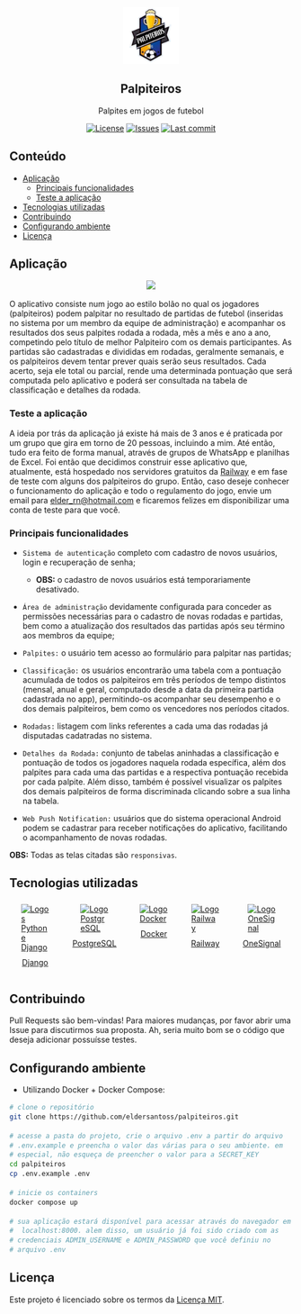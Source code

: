<div align="center">
<img src="core\static\core\img\palpiteiros.png" width="100px">
<h2>Palpiteiros</h2>
<p>Palpites em jogos de futebol</p>

[![License](https://img.shields.io/github/license/eldersantoss/palpiteiros)](https://github.com/eldersantoss/palpiteiros/blob/main/LICENSE)
[![Issues](https://img.shields.io/github/issues/eldersantoss/palpiteiros)](https://github.com/eldersantoss/palpiteiros/issues)
[![Last commit](https://img.shields.io/github/last-commit/eldersantoss/palpiteiros)](https://github.com/eldersantoss/palpiteiros/commits/main)
</div>

## **Conteúdo**

* [Aplicação](#aplicação)
  * [Principais funcionalidades](#principais-funcionalidades)
  * [Teste a aplicação](#teste-a-aplicação)
* [Tecnologias utilizadas](#tecnologias-utilizadas)
* [Contribuindo](#contribuindo)
* [Configurando ambiente](#configurando-ambiente)
* [Licença](#licença)

## **Aplicação**

<div align="center"><img src="docs\animacao.gif" width="250"></div>

O aplicativo consiste num jogo ao estilo bolão no qual os jogadores
(palpiteiros) podem palpitar no resultado de partidas de futebol
(inseridas no sistema por um membro da equipe de administração) e
acompanhar os resultados dos seus palpites rodada a rodada, mês a mês
e ano a ano, competindo pelo título de melhor Palpiteiro com os demais
participantes. As partidas são cadastradas e divididas em rodadas,
geralmente semanais, e os palpiteiros devem tentar prever quais serão
seus resultados. Cada acerto, seja ele total ou parcial, rende uma
determinada pontuação que será computada pelo aplicativo e poderá ser
consultada na tabela de classificação e detalhes da rodada.

### **Teste a aplicação**

A ideia por trás da aplicação já existe há mais de 3 anos e é praticada
por um grupo que gira em torno de 20 pessoas, incluindo a mim. Até
então, tudo era feito de forma manual, através de grupos de WhatsApp e
planilhas de Excel. Foi então que decidimos construir esse aplicativo
que, atualmente, está hospedado nos servidores gratuitos da
[Railway](https://railway.app/) e em fase de teste com alguns dos
palpiteiros do grupo. Então, caso deseje conhecer o funcionamento do
aplicação e todo o regulamento do jogo, envie um email para
elder_rn@hotmail.com e ficaremos felizes em disponibilizar uma conta de
teste para que você.

### **Principais funcionalidades**

* `Sistema de autenticação` completo com cadastro de novos usuários,
login e recuperação de senha;

  * **OBS:** o cadastro de novos usuários está temporariamente
  desativado.

* `Área de administração` devidamente configurada para conceder as
permissões necessárias para o cadastro de novas rodadas e partidas,
bem como a atualização dos resultados das partidas após seu término
aos membros da equipe;

* `Palpites:` o usuário tem acesso ao formulário para palpitar nas
partidas;

* `Classificação:` os usuários encontrarão uma tabela com a pontuação
acumulada de todos os palpiteiros em três períodos de tempo distintos
(mensal, anual e geral, computado desde a data da primeira partida
cadastrada no app), permitindo-os acompanhar seu desempenho e o dos
demais palpiteiros, bem como os vencedores nos períodos citados.

* `Rodadas:` listagem com links referentes a cada uma das rodadas já
disputadas cadatradas no sistema.

* `Detalhes da Rodada:` conjunto de tabelas aninhadas a classificação
e pontuação de todos os jogadores naquela rodada específica, além dos
palpites para cada uma das partidas e a respectiva pontuação recebida
por cada palpite. Além disso, também é possível visualizar os palpites
dos demais palpiteiros de forma discriminada clicando sobre a sua linha
na tabela.

* `Web Push Notification:` usuários que do sistema operacional Android
podem se cadastrar para receber notificações do aplicativo, facilitando
o acompanhamento de novas rodadas.

**OBS:** Todas as telas citadas são `responsivas`.

## **Tecnologias utilizadas**

<div style="display:flex; justify-content:space-around; margin: 25px 0">
  <a href="https://www.djangoproject.com/">
    <div style="display:flex; flex-direction:column; align-items:center">
      <img src="https://icon-library.com/images/django-icon/django-icon-0.jpg" alt="Logos Python e Django" width=50px>
      <p style="margin-top: 10px">Django</p>
    </div>
  </a>
  <a href="https://www.postgresql.org/">
    <div style="display:flex; flex-direction:column; align-items:center">
      <img src="https://www.postgresql.org/media/img/about/press/elephant.png" alt="Logo PostgreSQL" width=50px>
      <p style="margin-top: 10px">PostgreSQL</p>
    </div>
  </a>
  <a href="https://www.docker.com/">
    <div style="display:flex; flex-direction:column; align-items:center">
      <img src="https://docs.docker.com/assets/images/docker-icon.svg" alt="Logo Docker" width=50px>
      <p style="margin-top: 10px">Docker</p>
    </div>
  </a>
  <a href="https://railway.app/">
    <div style="display:flex; flex-direction:column; align-items:center">
      <img src="https://railway.app/brand/logo-light.svg" alt="Logo Railway" width=50px>
      <p style="margin-top: 10px">Railway</p>
    </div>
  </a>
  <a href="https://onesignal.com/">
    <div style="display:flex; flex-direction:column; align-items:center">
      <img src="https://yt3.googleusercontent.com/ytc/AL5GRJWWfcQqiORg8aP-KqYCD_ttCMw7loNXTDLQjayF=s900-c-k-c0x00ffffff-no-rj" alt="Logo OneSignal" width=50px>
      <p style="margin-top: 10px">OneSignal</p>
    </div>
  </a>
</div>

## **Contribuindo**

Pull Requests são bem-vindas! Para maiores mudanças, por favor abrir uma Issue para discutirmos sua proposta. Ah, seria muito bom se o código que deseja adicionar possuísse testes.

## **Configurando ambiente**

* Utilizando Docker + Docker Compose:

```bash
# clone o repositório
git clone https://github.com/eldersantoss/palpiteiros.git

# acesse a pasta do projeto, crie o arquivo .env a partir do arquivo
# .env.example e preencha o valor das várias para o seu ambiente. em
# especial, não esqueça de preencher o valor para a SECRET_KEY
cd palpiteiros
cp .env.example .env

# inicie os containers
docker compose up

# sua aplicação estará disponível para acessar através do navegador em
#  localhost:8000. alem disso, um usuário já foi sido criado com as
# credenciais ADMIN_USERNAME e ADMIN_PASSWORD que você definiu no
# arquivo .env
```

## **Licença**

Este projeto é licenciado sobre os termos da [Licença MIT](https://github.com/eldersantoss/palpiteiros/blob/main/LICENSE).
